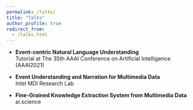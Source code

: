 ```yaml
---
permalink: /talks/
title: "Talks"
author_profile: true
redirect_from: 
  - /talks.html
---
```



<!-- ### 2020 -->

- **Event-centric Natural Language Understanding** <br>
Tutorial at The 35th AAAI Conference on Artificial Intelligence (AAAI2021) <br>

- **Event Understanding and Narration for Multimedia Data**  <br>
Intel MDI Research Lab <br>

- **Fine-Grained Knowledge Extraction System from Multimedia Data** <br>
ai.science <br>

